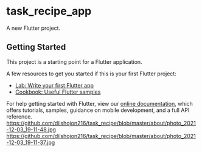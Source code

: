 # task_recipe_app

A new Flutter project.

## Getting Started

This project is a starting point for a Flutter application.

A few resources to get you started if this is your first Flutter project:

- [Lab: Write your first Flutter app](https://flutter.dev/docs/get-started/codelab)
- [Cookbook: Useful Flutter samples](https://flutter.dev/docs/cookbook)

For help getting started with Flutter, view our
[online documentation](https://flutter.dev/docs), which offers tutorials,
samples, guidance on mobile development, and a full API reference.
https://github.com/dilshojon216/task_recipe/blob/master/about/photo_2021-12-03_19-11-48.jpg
https://github.com/dilshojon216/task_recipe/blob/master/about/photo_2021-12-03_19-11-37.jpg
